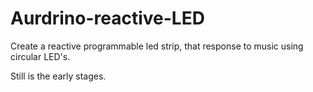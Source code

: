# Aurdrino-reactive-LED
Create a reactive programmable led strip, that response to music using circular LED's.

Still is the early stages.
